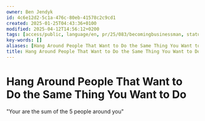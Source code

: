 ```yaml
---
owner: Ben Jendyk
id: 4c6e12d2-5c1a-476c-80eb-41578c2c9cd1
created: 2025-01-25T04:43:36+0100
modified: 2025-04-12T14:56:12+0200
tags: [access/public, language/en, pr/25/083/becomingbusinessman, status/pending]
key-words: []
aliases: [Hang Around People That Want to Do the Same Thing You Want to Do]
title: Hang Around People That Want to Do the Same Thing You Want to Do
---
```


# Hang Around People That Want to Do the Same Thing You Want to Do

"Your are the sum of the 5 people around you"
